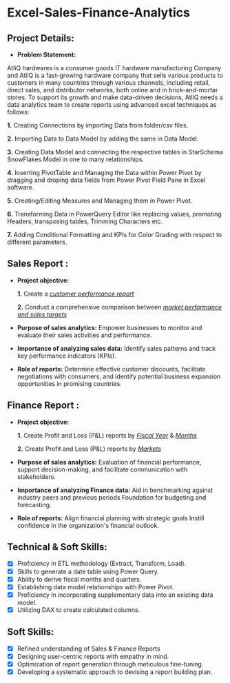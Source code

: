 # Excel-Sales-Finance-Analytics
## Project Details:
 
 - **Problem Statement:**

AtliQ hardwares is a consumer goods IT hardware manufacturing Company and AtliQ is a fast-growing hardware company that sells various products to customers in many countries through various channels, including retail, direct sales, and distributor networks, both online and in brick-and-mortar stores. To support its growth and make data-driven decisions, AtliQ needs a data analytics team to create reports using advanced excel techniques as follows:

**1.** Creating Connections by importing Data from folder/csv files.

**2.** Importing Data to Data Model by adding the same in Data Model.

**3.** Creating Data Model and connecting the respective tables in StarSchema SnowFlakes Model in one to many relationships.

**4.** Inserting PivotTable and Managing the Data within Power Pivot by dragging and droping data fields from Power Pivot Field Pane in Excel software.

**5.** Creating/Editing Measures and Managing them in Power Pivot.

**6.** Transforming Data in PowerQuery Editor like replacing values, promoting Headers, transposing tables, Trimming Characters etc.

**7.** Adding Conditional Formatting and KPIs for Color Grading with respect to different parameters.



## Sales Report :


- **Project objective:** 

    **1.** Create a _[customer performance report](https://github.com/krutarthpatel29/Excel-Sales-Finance-Analytics/blob/main/customer%20net%20sales.pdf)_ 

    **2.** Conduct a comprehensive comparison between _[market performance and sales targets](https://github.com/krutarthpatel29/Excel-Sales-Finance-Analytics/blob/main/market%20performance%20vs%20target.pdf)_

- **Purpose of sales analytics:** Empower businesses to monitor and evaluate their sales activities and performance.

- **Importance of analyzing sales data:** Identify sales patterns and track key performance indicators (KPIs).

- **Role of reports:** Determine effective customer discounts, facilitate negotiations with consumers, and identify potential business expansion opportunities in promising countries.


## Finance Report :

- **Project objective:** 

    **1.** Create Profit and Loss (P&L) reports by _[Fiscal Year](https://github.com/krutarthpatel29/Excel-Sales-Finance-Analytics/blob/main/P%26L%20Statement%20by%20Year.pdf)_ & _[Months](https://github.com/krutarthpatel29/Excel-Sales-Finance-Analytics/blob/main/P%26L%20Statement%20by%20Months.pdf)_ 

   **2.** Create Profit and Loss (P&L) reports by _[Markets](https://github.com/krutarthpatel29/Excel-Sales-Finance-Analytics/blob/main/P%26L%20Statement%20by%20Market.pdf)_

- **Purpose of sales analytics:** Evaluation of financial performance, support decision-making, and facilitate communication with stakeholders.

- **Importance of analyzing Finance data:** Aid in benchmarking against industry peers and previous periods Foundation for budgeting and forecasting.

- **Role of reports:** Align financial planning with strategic goals Instill confidence in the organization's financial outlook.


## Technical & Soft Skills:
- [x]	Proficiency in ETL methodology (Extract, Transform, Load).
- [x]	Skills to generate a date table using Power Query.
- [x]	Ability to derive fiscal months and quarters.
- [x]	Establishing data model relationships with Power Pivot.
- [x]	Proficiency in incorporating supplementary data into an existing data model.
- [x]	Utilizing DAX to create calculated columns.

## Soft Skills:
- [x]	Refined understanding of Sales & Finance Reports
- [x]	Designing user-centric reports with empathy in mind.
- [x]	Optimization of report generation through meticulous fine-tuning.
- [x]	Developing a systematic approach to devising a report building plan.
